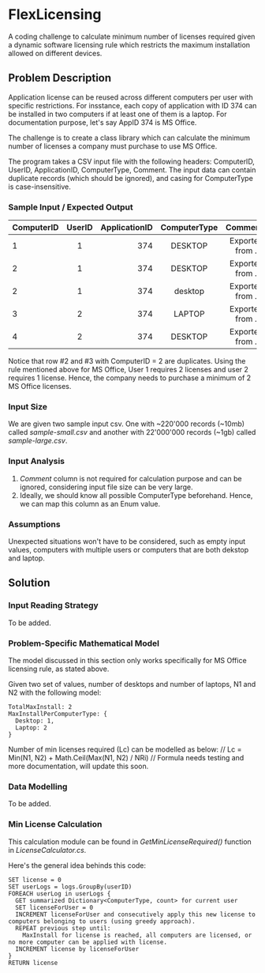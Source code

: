 # FlexLicensing
A coding challenge to calculate minimum number of licenses required given a dynamic software licensing rule which restricts the maximum installation allowed on different devices.

## Problem Description
Application license can be reused across different computers per user with specific restrictions. For insstance, each copy of application with ID 374 can be installed in two computers if at least one of them is a laptop. For documentation purpose, let's say AppID 374 is MS Office.

The challenge is to create a class library which can calculate the minimum number of licenses a company must purchase to use MS Office.

The program takes a CSV input file with the following headers: ComputerID, UserID, ApplicationID, ComputerType, Comment. The input data can contain duplicate records (which should be ignored), and casing for ComputerType is case-insensitive.

### Sample Input / Expected Output
| ComputerID    | UserID        | ApplicationID  | ComputerType  | Comment                     |     
| ------------- |:-------------:| --------------:|:-------------:| ---------------------------:|
| 1             | 1             | 374            | DESKTOP       | Exported from ....          |
| 2             | 1             | 374            | DESKTOP       | Exported from ....          |
| 2             | 1             | 374            | desktop       | Exported from ....          |
| 3             | 2             | 374            | LAPTOP        | Exported from ....          |
| 4             | 2             | 374            | DESKTOP       | Exported from ....          |

Notice that row #2 and #3 with ComputerID = 2 are duplicates. Using the rule mentioned above for MS Office, User 1 requires 2 licenses and user 2 requires 1 license. Hence, the company needs to purchase a minimum of 2 MS Office licenses.

### Input Size
We are given two sample input csv. One with ~220'000 records (~10mb) called *sample-small.csv* and another with 22'000'000 records (~1gb) called *sample-large.csv*.

### Input Analysis
1. *Comment* column is not required for calculation purpose and can be ignored, considering input file size can be very large.
2. Ideally, we should know all possible ComputerType beforehand. Hence, we can map this column as an Enum value.

### Assumptions
Unexpected situations won't have to be considered, such as empty input values, computers with multiple users or computers that are both dekstop and laptop.

## Solution
### Input Reading Strategy
To be added.

### Problem-Specific Mathematical Model
The model discussed in this section only works specifically for MS Office licensing rule, as stated above.

Given two set of values, number of desktops and number of laptops, N1 and N2 with the following model:
```
TotalMaxInstall: 2
MaxInstallPerComputerType: {
  Desktop: 1,
  Laptop: 2
}
```

Number of min licenses required (Lc) can be modelled as below:
// Lc = Min(N1, N2) + Math.Ceil(Max(N1, N2) / NRi)
// Formula needs testing and more documentation, will update this soon.

### Data Modelling
To be added.

### Min License Calculation
This calculation module can be found in *GetMinLicenseRequired()* function in *LicenseCalculator.cs*.

Here's the general idea behinds this code:
```
SET license = 0
SET userLogs = logs.GroupBy(userID)
FOREACH userLog in userLogs {
  GET summarized Dictionary<ComputerType, count> for current user
  SET licenseForUser = 0
  INCREMENT licenseForUser and consecutively apply this new license to computers belonging to users (using greedy approach).
  REPEAT previous step until:
    MaxInstall for license is reached, all computers are licensed, or no more computer can be applied with license.
  INCREMENT license by licenseForUser
}
RETURN license
```
